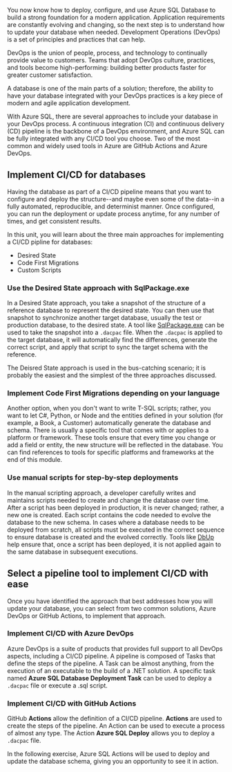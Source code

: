 You now know how to deploy, configure, and use Azure SQL Database to build a strong foundation for a modern application. Application requirements are constantly evolving and changing, so the next step is to understand how to update your database when needed. Development Operations (DevOps) is a set of principles and practices that can help.

DevOps is the union of people, process, and technology to continually provide value to customers. Teams that adopt DevOps culture, practices, and tools become high-performing: building better products faster for greater customer satisfaction.

A database is one of the main parts of a solution; therefore, the ability to have your database integrated with your DevOps practices is a key piece of modern and agile application development.

With Azure SQL, there are several approaches to include your database in your DevOps process. A continuous integration (CI) and continuous delivery (CD) pipeline is the backbone of a DevOps environment, and Azure SQL can be fully integrated with any CI/CD tool you choose. Two of the most common and widely used tools in Azure are GitHub Actions and Azure DevOps.

## Implement CI/CD for databases

Having the database as part of a CI/CD pipeline means that you want to configure and deploy the structure--and maybe even some of the data--in a fully automated, reproducible, and determinist manner. Once configured, you can run the deployment or update process anytime, for any number of times, and get consistent results.

In this unit, you will learn about the three main approaches for implementing a CI/CD pipline for databases:

- Desired State
- Code First Migrations
- Custom Scripts

### Use the Desired State approach with SqlPackage.exe

In a Desired State approach, you take a snapshot of the structure of a reference database to represent the desired state. You can then use that snapshot to synchronize another target database, usually the test or production database, to the desired state. A tool like [SqlPackage.exe](/sql/tools/sqlpackage/sqlpackage) can be used to take the snapshot into a `.dacpac` file. When the `.dacpac` is applied to the target database, it will automatically find the differences, generate the correct script, and apply that script to sync the target schema with the reference.

The Deisred State approach is used in the bus-catching scenario; it is probably the easiest and the simplest of the three approaches discussed.

### Implement Code First Migrations depending on your language

Another option, when you don't want to write T-SQL scripts; rather, you want to let C#, Python, or Node and the entities defined in your solution (for example, a Book, a Customer) automatically generate the database and schema. There is usually a specific tool that comes with or applies to a platform or framework. These tools ensure that every time you change or add a field or entity, the new structure will be reflected in the database. You can find references to tools for specific platforms and frameworks at the end of this module. 

### Use manual scripts for step-by-step deployments

In the manual scripting approach, a developer carefully writes and maintains scripts needed to create and change the database over time. After a script has been deployed in production, it is never changed; rather, a new one is created. Each script contains the code needed to evolve the database to the new schema. In cases where a database needs to be deployed from scratch, all scripts must be executed in the correct sequence to ensure database is created and the evolved correctly. Tools like [DbUp](https://dbup.github.io/) help ensure that, once a script has been deployed, it is not applied again to the same database in subsequent executions.

## Select a pipeline tool to implement CI/CD with ease

Once you have identified the approach that best addresses how you will update your database, you can select from two common solutions, Azure DevOps or GitHub Actions, to implement that approach.

### Implement CI/CD with Azure DevOps

Azure DevOps is a suite of products that provides full support to all DevOps aspects, including a CI/CD pipeline. A pipeline is composed of Tasks that define the steps of the pipeline. A Task can be almost anything, from the execution of an executable to the build of a .NET solution. A specific task named **Azure SQL Database Deployment Task** can be used to deploy a `.dacpac` file or execute a .sql script.

### Implement CI/CD with GitHub Actions

GitHub **Actions** allow the definition of a CI/CD pipeline. **Actions** are used to create the steps of the pipeline. An Action can be used to execute a process of almost any type. The Action **Azure SQL Deploy** allows you to deploy a `.dacpac` file.

In the following exercise, Azure SQL Actions will be used to deploy and update the database schema, giving you an opportunity to see it in action.
